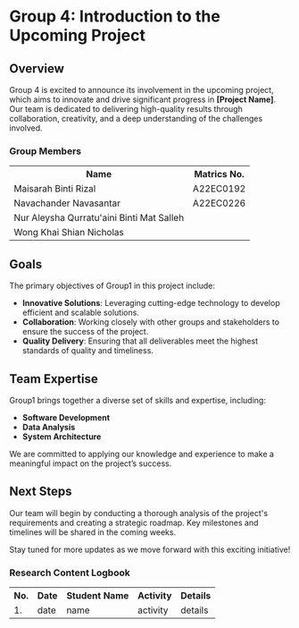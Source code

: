 # Group 4: Introduction to the Upcoming Project

## Overview
Group 4 is excited to announce its involvement in the upcoming project, which aims to innovate and drive significant progress in **[Project Name]**. Our team is dedicated to delivering high-quality results through collaboration, creativity, and a deep understanding of the challenges involved.

<div class="group-section">
    <h3>Group Members</h3>
    <table>
        <tr>
            <th>Name</th>
            <th>Matrics No.</th>
        </tr>
        <tr>
            <td>Maisarah Binti Rizal</td>
            <td>A22EC0192</td>
        </tr>
        <tr>
              <td>Navachander Navasantar</td>
              <td>A22EC0226</td>
          </tr>
        <tr>
              <td>Nur Aleysha Qurratu'aini Binti Mat Salleh</td>
              <td></td>
          </tr>
        <tr>
              <td>Wong Khai Shian Nicholas</td>
              <td></td>
          </tr>
    </table>
</div>

## Goals
The primary objectives of Group1 in this project include:
- **Innovative Solutions**: Leveraging cutting-edge technology to develop efficient and scalable solutions.
- **Collaboration**: Working closely with other groups and stakeholders to ensure the success of the project.
- **Quality Delivery**: Ensuring that all deliverables meet the highest standards of quality and timeliness.

## Team Expertise
Group1 brings together a diverse set of skills and expertise, including:
- **Software Development**
- **Data Analysis**
- **System Architecture**

We are committed to applying our knowledge and experience to make a meaningful impact on the project’s success.

## Next Steps
Our team will begin by conducting a thorough analysis of the project's requirements and creating a strategic roadmap. Key milestones and timelines will be shared in the coming weeks.

Stay tuned for more updates as we move forward with this exciting initiative!




<div class="logbook-section">
    <h3>Research Content Logbook</h3>
    <table>
        <tr>
            <th>No.</th>
            <th>Date</th>
            <th>Student Name</th>
            <th>Activity</th>
            <th>Details</th>
        </tr>
        <tr>
            <td>1.</td>
            <td>date</td>
            <td>name</td>
            <td>activity</td>
            <td>details</td>
        </tr>
    </table>
</div>

</body>


